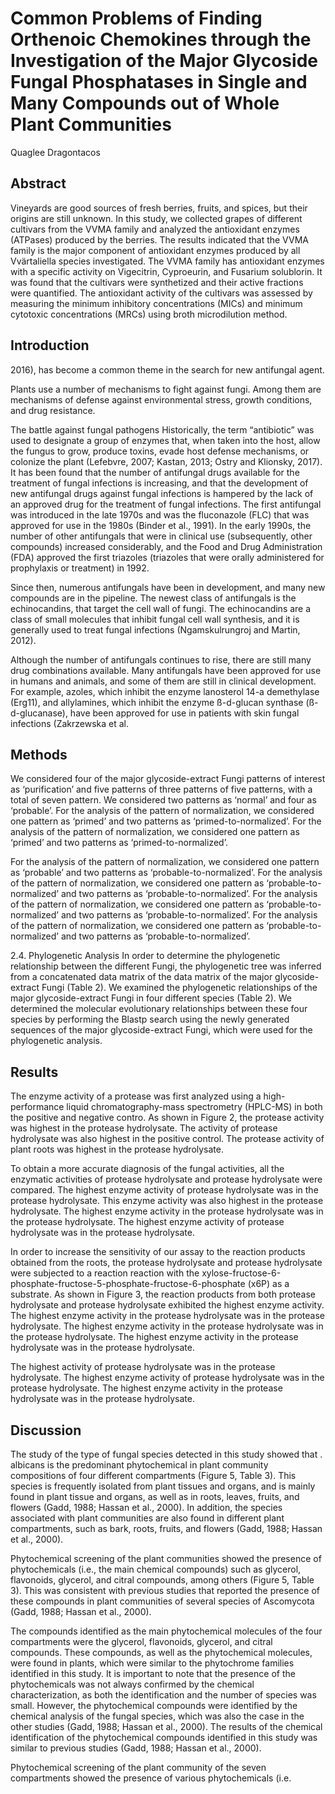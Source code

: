 # Common Problems of Finding Orthenoic Chemokines through the Investigation of the Major Glycoside Fungal Phosphatases in Single and Many Compounds out of Whole Plant Communities
Quaglee Dragontacos


## Abstract
Vineyards are good sources of fresh berries, fruits, and spices, but their origins are still unknown. In this study, we collected grapes of different cultivars from the VVMA family and analyzed the antioxidant enzymes (ATPases) produced by the berries. The results indicated that the VVMA family is the major component of antioxidant enzymes produced by all Vvärtaliella species investigated. The VVMA family has antioxidant enzymes with a specific activity on Vigecitrin, Cyproeurin, and Fusarium solublorin. It was found that the cultivars were synthetized and their active fractions were quantified. The antioxidant activity of the cultivars was assessed by measuring the minimum inhibitory concentrations (MICs) and minimum cytotoxic concentrations (MRCs) using broth microdilution method.


## Introduction
2016), has become a common theme in the search for new antifungal agent.

Plants use a number of mechanisms to fight against fungi. Among them are mechanisms of defense against environmental stress, growth conditions, and drug resistance.

The battle against fungal pathogens
Historically, the term “antibiotic” was used to designate a group of enzymes that, when taken into the host, allow the fungus to grow, produce toxins, evade host defense mechanisms, or colonize the plant (Lefebvre, 2007; Kastan, 2013; Ostry and Klionsky, 2017). It has been found that the number of antifungal drugs available for the treatment of fungal infections is increasing, and that the development of new antifungal drugs against fungal infections is hampered by the lack of an approved drug for the treatment of fungal infections. The first antifungal was introduced in the late 1970s and was the fluconazole (FLC) that was approved for use in the 1980s (Binder et al., 1991). In the early 1990s, the number of other antifungals that were in clinical use (subsequently, other compounds) increased considerably, and the Food and Drug Administration (FDA) approved the first triazoles (triazoles that were orally administered for prophylaxis or treatment) in 1992.

Since then, numerous antifungals have been in development, and many new compounds are in the pipeline. The newest class of antifungals is the echinocandins, that target the cell wall of fungi. The echinocandins are a class of small molecules that inhibit fungal cell wall synthesis, and it is generally used to treat fungal infections (Ngamskulrungroj and Martin, 2012).

Although the number of antifungals continues to rise, there are still many drug combinations available. Many antifungals have been approved for use in humans and animals, and some of them are still in clinical development. For example, azoles, which inhibit the enzyme lanosterol 14-a demethylase (Erg11), and allylamines, which inhibit the enzyme ß-d-glucan synthase (ß-d-glucanase), have been approved for use in patients with skin fungal infections (Zakrzewska et al.


## Methods
We considered four of the major glycoside-extract Fungi patterns of interest as ‘purification’ and five patterns of three patterns of five patterns, with a total of seven pattern. We considered two patterns as ‘normal’ and four as ‘probable’. For the analysis of the pattern of normalization, we considered one pattern as ‘primed’ and two patterns as ‘primed-to-normalized’. For the analysis of the pattern of normalization, we considered one pattern as ‘primed’ and two patterns as ‘primed-to-normalized’.

For the analysis of the pattern of normalization, we considered one pattern as ‘probable’ and two patterns as ‘probable-to-normalized’. For the analysis of the pattern of normalization, we considered one pattern as ‘probable-to-normalized’ and two patterns as ‘probable-to-normalized’. For the analysis of the pattern of normalization, we considered one pattern as ‘probable-to-normalized’ and two patterns as ‘probable-to-normalized’. For the analysis of the pattern of normalization, we considered one pattern as ‘probable-to-normalized’ and two patterns as ‘probable-to-normalized’.

2.4. Phylogenetic Analysis
In order to determine the phylogenetic relationship between the different Fungi, the phylogenetic tree was inferred from a concatenated data matrix of the data matrix of the major glycoside-extract Fungi (Table 2). We examined the phylogenetic relationships of the major glycoside-extract Fungi in four different species (Table 2). We determined the molecular evolutionary relationships between these four species by performing the Blastp search using the newly generated sequences of the major glycoside-extract Fungi, which were used for the phylogenetic analysis.


## Results

The enzyme activity of a protease was first analyzed using a high-performance liquid chromatography-mass spectrometry (HPLC-MS) in both the positive and negative contro. As shown in Figure 2, the protease activity was highest in the protease hydrolysate. The activity of protease hydrolysate was also highest in the positive control. The protease activity of plant roots was highest in the protease hydrolysate.

To obtain a more accurate diagnosis of the fungal activities, all the enzymatic activities of protease hydrolysate and protease hydrolysate were compared. The highest enzyme activity of protease hydrolysate was in the protease hydrolysate. This enzyme activity was also highest in the protease hydrolysate. The highest enzyme activity in the protease hydrolysate was in the protease hydrolysate. The highest enzyme activity of protease hydrolysate was in the protease hydrolysate.

In order to increase the sensitivity of our assay to the reaction products obtained from the roots, the protease hydrolysate and protease hydrolysate were subjected to a reaction reaction with the xylose-fructose-6-phosphate-fructose-5-phosphate-fructose-6-phosphate (x6P) as a substrate. As shown in Figure 3, the reaction products from both protease hydrolysate and protease hydrolysate exhibited the highest enzyme activity. The highest enzyme activity in the protease hydrolysate was in the protease hydrolysate. The highest enzyme activity in the protease hydrolysate was in the protease hydrolysate. The highest enzyme activity in the protease hydrolysate was in the protease hydrolysate.

The highest activity of protease hydrolysate was in the protease hydrolysate. The highest enzyme activity of protease hydrolysate was in the protease hydrolysate. The highest enzyme activity in the protease hydrolysate was in the protease hydrolysate.


## Discussion
The study of the type of fungal species detected in this study showed that . albicans is the predominant phytochemical in plant community compositions of four different compartments (Figure 5, Table 3). This species is frequently isolated from plant tissues and organs, and is mainly found in plant tissue and organs, as well as in roots, leaves, fruits, and flowers (Gadd, 1988; Hassan et al., 2000). In addition, the species associated with plant communities are also found in different plant compartments, such as bark, roots, fruits, and flowers (Gadd, 1988; Hassan et al., 2000).

Phytochemical screening of the plant communities showed the presence of phytochemicals (i.e., the main chemical compounds) such as glycerol, flavonoids, glycerol, and citral compounds, among others (Figure 5, Table 3). This was consistent with previous studies that reported the presence of these compounds in plant communities of several species of Ascomycota (Gadd, 1988; Hassan et al., 2000).

The compounds identified as the main phytochemical molecules of the four compartments were the glycerol, flavonoids, glycerol, and citral compounds. These compounds, as well as the phytochemical molecules, were found in plants, which were similar to the phytochrome families identified in this study. It is important to note that the presence of the phytochemicals was not always confirmed by the chemical characterization, as both the identification and the number of species was small. However, the phytochemical compounds were identified by the chemical analysis of the fungal species, which was also the case in the other studies (Gadd, 1988; Hassan et al., 2000). The results of the chemical identification of the phytochemical compounds identified in this study was similar to previous studies (Gadd, 1988; Hassan et al., 2000).

Phytochemical screening of the plant community of the seven compartments showed the presence of various phytochemicals (i.e.
